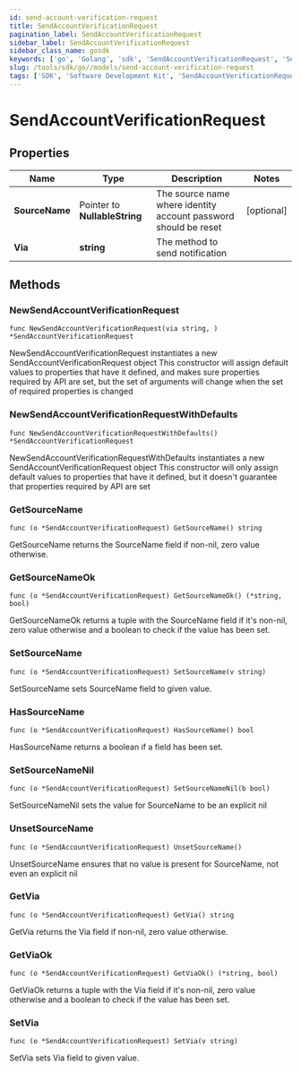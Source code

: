 ```yaml
---
id: send-account-verification-request
title: SendAccountVerificationRequest
pagination_label: SendAccountVerificationRequest
sidebar_label: SendAccountVerificationRequest
sidebar_class_name: gosdk
keywords: ['go', 'Golang', 'sdk', 'SendAccountVerificationRequest', 'SendAccountVerificationRequest'] 
slug: /tools/sdk/go//models/send-account-verification-request
tags: ['SDK', 'Software Development Kit', 'SendAccountVerificationRequest', 'SendAccountVerificationRequest']
---
```


# SendAccountVerificationRequest

## Properties

Name | Type | Description | Notes
------------ | ------------- | ------------- | -------------
**SourceName** | Pointer to **NullableString** | The source name where identity account password should be reset | [optional] 
**Via** | **string** | The method to send notification | 

## Methods

### NewSendAccountVerificationRequest

`func NewSendAccountVerificationRequest(via string, ) *SendAccountVerificationRequest`

NewSendAccountVerificationRequest instantiates a new SendAccountVerificationRequest object
This constructor will assign default values to properties that have it defined,
and makes sure properties required by API are set, but the set of arguments
will change when the set of required properties is changed

### NewSendAccountVerificationRequestWithDefaults

`func NewSendAccountVerificationRequestWithDefaults() *SendAccountVerificationRequest`

NewSendAccountVerificationRequestWithDefaults instantiates a new SendAccountVerificationRequest object
This constructor will only assign default values to properties that have it defined,
but it doesn't guarantee that properties required by API are set

### GetSourceName

`func (o *SendAccountVerificationRequest) GetSourceName() string`

GetSourceName returns the SourceName field if non-nil, zero value otherwise.

### GetSourceNameOk

`func (o *SendAccountVerificationRequest) GetSourceNameOk() (*string, bool)`

GetSourceNameOk returns a tuple with the SourceName field if it's non-nil, zero value otherwise
and a boolean to check if the value has been set.

### SetSourceName

`func (o *SendAccountVerificationRequest) SetSourceName(v string)`

SetSourceName sets SourceName field to given value.

### HasSourceName

`func (o *SendAccountVerificationRequest) HasSourceName() bool`

HasSourceName returns a boolean if a field has been set.

### SetSourceNameNil

`func (o *SendAccountVerificationRequest) SetSourceNameNil(b bool)`

 SetSourceNameNil sets the value for SourceName to be an explicit nil

### UnsetSourceName
`func (o *SendAccountVerificationRequest) UnsetSourceName()`

UnsetSourceName ensures that no value is present for SourceName, not even an explicit nil
### GetVia

`func (o *SendAccountVerificationRequest) GetVia() string`

GetVia returns the Via field if non-nil, zero value otherwise.

### GetViaOk

`func (o *SendAccountVerificationRequest) GetViaOk() (*string, bool)`

GetViaOk returns a tuple with the Via field if it's non-nil, zero value otherwise
and a boolean to check if the value has been set.

### SetVia

`func (o *SendAccountVerificationRequest) SetVia(v string)`

SetVia sets Via field to given value.



